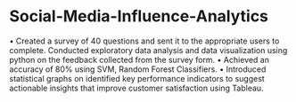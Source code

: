 # Social-Media-Influence-Analytics
•	Created a survey of 40 questions and sent it to the appropriate users to complete. Conducted exploratory data analysis and data visualization using python on the feedback collected from the survey form.
•	Achieved an accuracy of 80% using SVM, Random Forest Classifiers.
•	Introduced statistical graphs on identified key performance indicators to suggest actionable insights that improve customer satisfaction using Tableau. 

